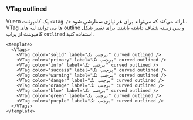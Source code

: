 ### VTag outlined

Vuero یک کامپوننت `<VTag />` ارائه می‌کند که می‌تواند برای هر نیازی سفارشی شود..
VTag ها می توانند لبه های outline و پس زمینه شفاف داشته باشند.
برای تغییر شکل کامپوننت از پراپ `outlined` استفاده کنید.

<!--code-->

```vue
<template>
  <VTags>
    <VTag color="solid" label="برچسب تگ" curved outlined />
    <VTag color="primary" label="برچسب تگ" curved outlined />
    <VTag color="info" label="برچسب تگ" curved outlined />
    <VTag color="success" label="برچسب تگ" curved outlined />
    <VTag color="warning" label="برچسب تگ" curved outlined />
    <VTag color="danger" label="برچسب تگ" curved outlined />
    <VTag color="orange" label="برچسب تگ" curved outlined />
    <VTag color="blue" label="برچسب تگ" curved outlined />
    <VTag color="green" label="برچسب تگ" curved outlined />
    <VTag color="purple" label="برچسب تگ" curved outlined />
  </VTags>
</template>
```

<!--/code-->

<!--example-->

<VTags>
  <VTag color="solid" label="برچسب تگ" curved outlined />
  <VTag color="primary" label="برچسب تگ" curved outlined />
  <VTag color="info" label="برچسب تگ" curved outlined />
  <VTag color="success" label="برچسب تگ" curved outlined />
  <VTag color="warning" label="برچسب تگ" curved outlined />
  <VTag color="danger" label="برچسب تگ" curved outlined />
  <VTag color="orange" label="برچسب تگ" curved outlined />
  <VTag color="blue" label="برچسب تگ" curved outlined />
  <VTag color="green" label="برچسب تگ" curved outlined />
  <VTag color="purple" label="برچسب تگ" curved outlined />
</VTags>

<!--/example-->
